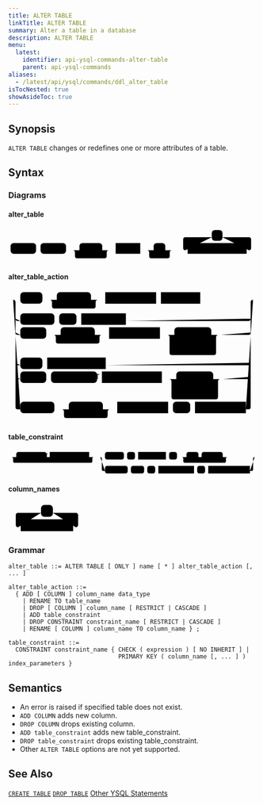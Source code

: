 ```yaml
---
title: ALTER TABLE
linkTitle: ALTER TABLE
summary: Alter a table in a database
description: ALTER TABLE
menu:
  latest:
    identifier: api-ysql-commands-alter-table
    parent: api-ysql-commands
aliases:
  - /latest/api/ysql/commands/ddl_alter_table
isTocNested: true
showAsideToc: true
---
```


## Synopsis
`ALTER TABLE` changes or redefines one or more attributes of a table.

## Syntax

### Diagrams

#### alter_table
<svg class="rrdiagram" version="1.1" xmlns:xlink="http://www.w3.org/1999/xlink" xmlns="http://www.w3.org/2000/svg" width="558" height="78" viewbox="0 0 558 78"><path class="connector" d="M0 50h5m57 0h10m57 0h30m51 0h20m-86 0q5 0 5 5v8q0 5 5 5h61q5 0 5-5v-8q0-5 5-5m5 0h10m55 0h30m26 0h20m-61 0q5 0 5 5v8q0 5 5 5h36q5 0 5-5v-8q0-5 5-5m5 0h30m-5 0q-5 0-5-5v-19q0-5 5-5h59m24 0h59q5 0 5 5v19q0 5-5 5m-5 0h25"/><rect class="literal" x="5" y="34" width="57" height="24" rx="7"/><text class="text" x="15" y="50">ALTER</text><rect class="literal" x="72" y="34" width="57" height="24" rx="7"/><text class="text" x="82" y="50">TABLE</text><rect class="literal" x="159" y="34" width="51" height="24" rx="7"/><text class="text" x="169" y="50">ONLY</text><a xlink:href="../grammar_diagrams#name"><rect class="rule" x="240" y="34" width="55" height="24"/><text class="text" x="250" y="50">name</text></a><rect class="literal" x="325" y="34" width="26" height="24" rx="7"/><text class="text" x="335" y="50">*</text><rect class="literal" x="455" y="5" width="24" height="24" rx="7"/><text class="text" x="465" y="21">,</text><a xlink:href="../grammar_diagrams#alter-table-action"><rect class="rule" x="401" y="34" width="132" height="24"/><text class="text" x="411" y="50">alter_table_action</text></a></svg>

#### alter_table_action
<svg class="rrdiagram" version="1.1" xmlns:xlink="http://www.w3.org/1999/xlink" xmlns="http://www.w3.org/2000/svg" width="520" height="277" viewbox="0 0 520 277"><path class="connector" d="M0 21h25m46 0h30m71 0h20m-106 0q5 0 5 5v8q0 5 5 5h81q5 0 5-5v-8q0-5 5-5m5 0h10m106 0h10m82 0h115m-500 39q0 5 5 5h5m71 0h10m36 0h10m93 0h255q5 0 5-5m-490 29q0 5 5 5h5m54 0h30m71 0h20m-106 0q5 0 5 5v8q0 5 5 5h81q5 0 5-5v-8q0-5 5-5m5 0h10m106 0h30m77 0h20m-107 24q0 5 5 5h5m77 0h5q5 0 5-5m-102-24q5 0 5 5v32q0 5 5 5h87q5 0 5-5v-32q0-5 5-5m5 0h57q5 0 5-5m-490 63q0 5 5 5h5m46 0h10m122 0h297q5 0 5-5m-490 29q0 5 5 5h5m54 0h10m96 0h10m125 0h30m77 0h20m-107 24q0 5 5 5h5m77 0h5q5 0 5-5m-102-24q5 0 5 5v32q0 5 5 5h87q5 0 5-5v-32q0-5 5-5m5 0h53q5 0 5-5m-495-160q5 0 5 5v218q0 5 5 5h5m71 0h30m71 0h20m-106 0q5 0 5 5v8q0 5 5 5h81q5 0 5-5v-8q0-5 5-5m5 0h10m106 0h10m36 0h10m106 0h5q5 0 5-5v-218q0-5 5-5m5 0h5"/><rect class="literal" x="25" y="5" width="46" height="24" rx="7"/><text class="text" x="35" y="21">ADD</text><rect class="literal" x="101" y="5" width="71" height="24" rx="7"/><text class="text" x="111" y="21">COLUMN</text><a xlink:href="../grammar_diagrams#column-name"><rect class="rule" x="202" y="5" width="106" height="24"/><text class="text" x="212" y="21">column_name</text></a><a xlink:href="../grammar_diagrams#data-type"><rect class="rule" x="318" y="5" width="82" height="24"/><text class="text" x="328" y="21">data_type</text></a><rect class="literal" x="25" y="49" width="71" height="24" rx="7"/><text class="text" x="35" y="65">RENAME</text><rect class="literal" x="106" y="49" width="36" height="24" rx="7"/><text class="text" x="116" y="65">TO</text><a xlink:href="../grammar_diagrams#table-name"><rect class="rule" x="152" y="49" width="93" height="24"/><text class="text" x="162" y="65">table_name</text></a><rect class="literal" x="25" y="78" width="54" height="24" rx="7"/><text class="text" x="35" y="94">DROP</text><rect class="literal" x="109" y="78" width="71" height="24" rx="7"/><text class="text" x="119" y="94">COLUMN</text><a xlink:href="../grammar_diagrams#column-name"><rect class="rule" x="210" y="78" width="106" height="24"/><text class="text" x="220" y="94">column_name</text></a><rect class="literal" x="346" y="78" width="77" height="24" rx="7"/><text class="text" x="356" y="94">RESTRICT</text><rect class="literal" x="346" y="107" width="77" height="24" rx="7"/><text class="text" x="356" y="123">CASCADE</text><rect class="literal" x="25" y="141" width="46" height="24" rx="7"/><text class="text" x="35" y="157">ADD</text><a xlink:href="../grammar_diagrams#table-constraint"><rect class="rule" x="81" y="141" width="122" height="24"/><text class="text" x="91" y="157">table_constraint</text></a><rect class="literal" x="25" y="170" width="54" height="24" rx="7"/><text class="text" x="35" y="186">DROP</text><rect class="literal" x="89" y="170" width="96" height="24" rx="7"/><text class="text" x="99" y="186">CONSTRAINT</text><a xlink:href="../grammar_diagrams#constraint-name"><rect class="rule" x="195" y="170" width="125" height="24"/><text class="text" x="205" y="186">constraint_name</text></a><rect class="literal" x="350" y="170" width="77" height="24" rx="7"/><text class="text" x="360" y="186">RESTRICT</text><rect class="literal" x="350" y="199" width="77" height="24" rx="7"/><text class="text" x="360" y="215">CASCADE</text><rect class="literal" x="25" y="233" width="71" height="24" rx="7"/><text class="text" x="35" y="249">RENAME</text><rect class="literal" x="126" y="233" width="71" height="24" rx="7"/><text class="text" x="136" y="249">COLUMN</text><a xlink:href="../grammar_diagrams#column-name"><rect class="rule" x="227" y="233" width="106" height="24"/><text class="text" x="237" y="249">column_name</text></a><rect class="literal" x="343" y="233" width="36" height="24" rx="7"/><text class="text" x="353" y="249">TO</text><a xlink:href="../grammar_diagrams#column-name"><rect class="rule" x="389" y="233" width="106" height="24"/><text class="text" x="399" y="249">column_name</text></a></svg>

#### table_constraint
<svg class="rrdiagram" version="1.1" xmlns:xlink="http://www.w3.org/1999/xlink" xmlns="http://www.w3.org/2000/svg" width="790" height="78" viewbox="0 0 790 78"><path class="connector" d="M0 21h25m96 0h10m125 0h20m-266 0q5 0 5 5v8q0 5 5 5h241q5 0 5-5v-8q0-5 5-5m5 0h30m60 0h10m25 0h10m88 0h10m25 0h30m38 0h10m67 0h20m-150 0q5 0 5 5v8q0 5 5 5h125q5 0 5-5v-8q0-5 5-5m5 0h86m-494 0q5 0 5 5v34q0 5 5 5h5m72 0h10m42 0h10m25 0h10m113 0h10m25 0h10m132 0h5q5 0 5-5v-34q0-5 5-5m5 0h5"/><rect class="literal" x="25" y="5" width="96" height="24" rx="7"/><text class="text" x="35" y="21">CONSTRAINT</text><a xlink:href="../grammar_diagrams#constraint-name"><rect class="rule" x="131" y="5" width="125" height="24"/><text class="text" x="141" y="21">constraint_name</text></a><rect class="literal" x="306" y="5" width="60" height="24" rx="7"/><text class="text" x="316" y="21">CHECK</text><rect class="literal" x="376" y="5" width="25" height="24" rx="7"/><text class="text" x="386" y="21">(</text><a xlink:href="../grammar_diagrams#expression"><rect class="rule" x="411" y="5" width="88" height="24"/><text class="text" x="421" y="21">expression</text></a><rect class="literal" x="509" y="5" width="25" height="24" rx="7"/><text class="text" x="519" y="21">)</text><rect class="literal" x="564" y="5" width="38" height="24" rx="7"/><text class="text" x="574" y="21">NO</text><rect class="literal" x="612" y="5" width="67" height="24" rx="7"/><text class="text" x="622" y="21">INHERIT</text><rect class="literal" x="306" y="49" width="72" height="24" rx="7"/><text class="text" x="316" y="65">PRIMARY</text><rect class="literal" x="388" y="49" width="42" height="24" rx="7"/><text class="text" x="398" y="65">KEY</text><rect class="literal" x="440" y="49" width="25" height="24" rx="7"/><text class="text" x="450" y="65">(</text><a xlink:href="../grammar_diagrams#column-names"><rect class="rule" x="475" y="49" width="113" height="24"/><text class="text" x="485" y="65">column_names</text></a><rect class="literal" x="598" y="49" width="25" height="24" rx="7"/><text class="text" x="608" y="65">)</text><a xlink:href="../grammar_diagrams#index-parameters"><rect class="rule" x="633" y="49" width="132" height="24"/><text class="text" x="643" y="65">index_parameters</text></a></svg>

#### column_names
<svg class="rrdiagram" version="1.1" xmlns:xlink="http://www.w3.org/1999/xlink" xmlns="http://www.w3.org/2000/svg" width="156" height="63" viewbox="0 0 156 63"><path class="connector" d="M0 50h25m-5 0q-5 0-5-5v-19q0-5 5-5h46m24 0h46q5 0 5 5v19q0 5-5 5m-5 0h25"/><rect class="literal" x="66" y="5" width="24" height="24" rx="7"/><text class="text" x="76" y="21">,</text><a xlink:href="../grammar_diagrams#column-name"><rect class="rule" x="25" y="34" width="106" height="24"/><text class="text" x="35" y="50">column_name</text></a></svg>

### Grammar
```
alter_table ::= ALTER TABLE [ ONLY ] name [ * ] alter_table_action [, ... ]

alter_table_action ::=
  { ADD [ COLUMN ] column_name data_type
    | RENAME TO table_name
    | DROP [ COLUMN ] column_name [ RESTRICT | CASCADE ]
    | ADD table_constraint
    | DROP CONSTRAINT constraint_name [ RESTRICT | CASCADE ]
    | RENAME [ COLUMN ] column_name TO column_name } ;

table_constraint ::=
  CONSTRAINT constraint_name { CHECK ( expression ) [ NO INHERIT ] |
                               PRIMARY KEY ( column_name [, ... ] ) index_parameters }
```

## Semantics

- An error is raised if specified table does not exist.
- `ADD COLUMN` adds new column.
- `DROP COLUMN` drops existing column.
- `ADD table_constraint` adds new table_constraint.
- `DROP table_constraint` drops existing table_constraint.
- Other `ALTER TABLE` options are not yet supported.

## See Also
[`CREATE TABLE`](../ddl_create_table)
[`DROP TABLE`](../ddl_drop_table)
[Other YSQL Statements](..)
